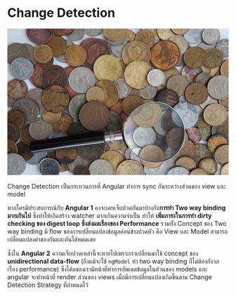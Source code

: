 # Change Detection

![Change Detector by Vovka is licensed under Public Domain  (https://pixabay.com/en/coins-handful-russia-ruble-kopek-650779/)](../images/change-detection.jpg)

Change Detection เป็นกระบวนการที่ Angular ทำการ sync กันระหว่างส่วนของ view และ model

หากใครมีประสบการณ์กับ **Angular 1** คงจะเคยเจ็บปวดกันมาบ้างกับ**การทำ Two way binding มากเกินไป** ซึ่งทำให้เกิดสร้าง watcher มากเกินความจำเป็น ทำให้ **เพิ่มภาระในการทำ dirty checking ของ digest loop ซึ่งส่งผลเรื่องของ Performance** รวมทั้ง Concept ของ Two way binding มี flow ของการเปลี่ยนแปลงข้อมูลค่อนข้างปวดหัว คือ View และ Model สามารถเปลี่ยนแปลงค่าของกันและกันได้หมดเลย 

ซึ่งใน **Angular 2** ความเจ็บปวดเหล่านี้จะหายไปเพราะเราเปลี่ยนมาใช้ concept ของ **unidirectional data-flow** (ถึงแม้จะใช้ `ngModel` ทำ two way binding ก็ไม่ต้องกังวลเรื่อง performance) ซึ่งโค้ดของเรามีหน้าที่ทำการอัพเดตข้อมูลในส่วนของ models และ angular จะทำหน้าที่ render ส่วนของ views เมื่อมีการเปลี่ยนแปลงเกิดขึ้นตาม Change Detection Strategy ที่กำหนดไว้
